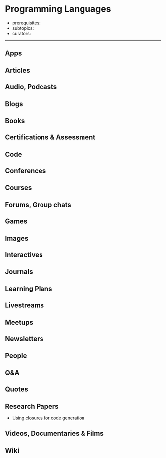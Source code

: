 # Programming Languages

- prerequisites:
- subtopics:
- curators:

------

## Apps

## Articles

## Audio, Podcasts

## Blogs

## Books

## Certifications & Assessment

## Code

## Conferences

## Courses

## Forums, Group chats

## Games

## Images

## Interactives

## Journals

## Learning Plans

## Livestreams

## Meetups

## Newsletters

## People

## Q&A

## Quotes

## Research Papers

- [Using closures for code generation](http://www.iro.umontreal.ca/%7Efeeley/papers/FeeleyLapalmeCL87.pdf)

## Videos, Documentaries & Films

## Wiki

